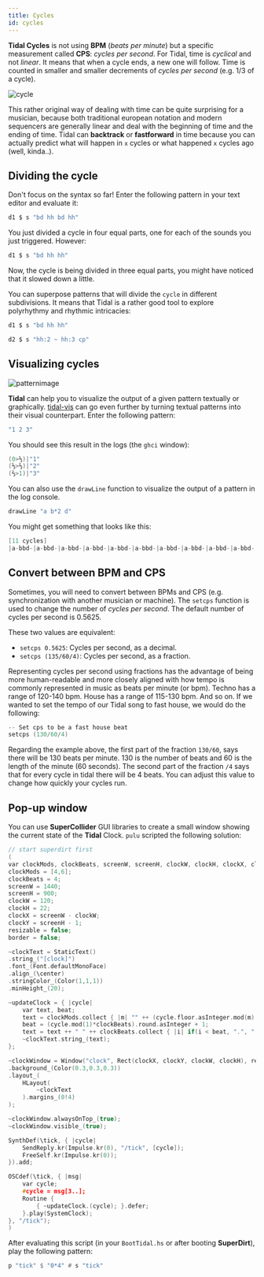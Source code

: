 ```yaml
---
title: Cycles
id: cycles
---
```


**Tidal Cycles** is not using **BPM** (*beats per minute*) but a specific measurement called **CPS**: *cycles per second*. For Tidal, time is *cyclical* and not *linear*. It means that when a cycle ends, a new one will follow. Time is counted in smaller and smaller decrements of *cycles per second* (e.g. 1/3 of a cycle). 

![cycle](cycle_representation.png)

This rather original way of dealing with time can be quite surprising for a musician, because both traditional european notation and modern sequencers are generally linear and deal with the beginning of time and the ending of time. Tidal can **backtrack** or **fastforward** in time because you can actually predict what will happen in `x` cycles or what happened `x` cycles ago (well, kinda..).

## Dividing the cycle 

Don't focus on the syntax so far! Enter the following pattern in your text editor and evaluate it:

```c
d1 $ s "bd hh bd hh"
```

You just divided a cycle in four equal parts, one for each of the sounds you just triggered. However:

```c
d1 $ s "bd hh hh"
```

Now, the cycle is being divided in three equal parts, you might have noticed that it slowed down a little. 

You can superpose patterns that will divide the `cycle` in different subdivisions. It means that Tidal is a rather good tool to explore polyrhythmy and rhythmic intricacies: 

```c
d1 $ s "bd hh hh"

d2 $ s "hh:2 ~ hh:3 cp"
```

## Visualizing cycles

![patternimage](https://camo.githubusercontent.com/f47944025244466fd0a024edfe4bd41da8a6ec4f1f9595185be879d780accd5c/68747470733a2f2f692e696d6775722e636f6d2f4d50627048306e2e6a7067)

**Tidal** can help you to visualize the output of a given pattern textually or graphically. [tidal-vis](https://github.com/tidalcycles/tidal-vis) can go even further by turning textual patterns into their visual counterpart. Enter the following pattern: 

```c
"1 2 3"
```

You should see this result in the logs (the `ghci` window): 
```c
(0>⅓)|"1"
(⅓>⅔)|"2"
(⅔>1)|"3"
```

You can also use the `drawLine` function to visualize the output of a pattern in the log console. 

```c
drawLine "a b*2 d"
```

You might get something that looks like this:
```c
[11 cycles]
|a-bbd-|a-bbd-|a-bbd-|a-bbd-|a-bbd-|a-bbd-|a-bbd-|a-bbd-|a-bbd-|a-bbd-|a-bbd-
```

## Convert between BPM and CPS

Sometimes, you will need to convert between BPMs and CPS (e.g. synchronization with another musician or machine). The `setcps` function is used to change the number of *cycles per second*. The default number of cycles per second is 0.5625. 

These two values are equivalent:
* `setcps 0.5625`: Cycles per second, as a decimal.
* `setcps (135/60/4)`: Cycles per second, as a fraction.

Representing cycles per second using fractions has the advantage of being more human-readable and more closely aligned with how tempo is commonly represented in music as beats per minute (or bpm). Techno has a range of 120-140 bpm. House has a range of 115-130 bpm. And so on. If we wanted to set the tempo of our Tidal song to fast house, we would do the following: 

```c
-- Set cps to be a fast house beat
setcps (130/60/4)
```

Regarding the example above, the first part of the fraction `130/60`, says there will be 130 beats per minute. 130 is the number of beats and 60 is the length of the minute (60 seconds). The second part of the fraction `/4` says that for every cycle in tidal there will be 4 beats. You can adjust this value to change how quickly your cycles run. 

## Pop-up window

You can use **SuperCollider** GUI libraries to create a small window showing the current state of the **Tidal** Clock. `pulu` scripted the following solution:
```c
// start superdirt first
(
var clockMods, clockBeats, screenW, screenH, clockW, clockH, clockX, clockY, resizable, border;
clockMods = [4,6];
clockBeats = 4;
screenW = 1440;
screenH = 900;
clockW = 120;
clockH = 22;
clockX = screenW - clockW;
clockY = screenH - 1;
resizable = false;
border = false;

~clockText = StaticText()
.string_("[clock]")
.font_(Font.defaultMonoFace)
.align_(\center)
.stringColor_(Color(1,1,1))
.minHeight_(20);

~updateClock = { |cycle|
    var text, beat;
    text = clockMods.collect { |m| "" ++ (cycle.floor.asInteger.mod(m) + 1) ++ "/" ++ m; }.join(" ");
    beat = (cycle.mod(1)*clockBeats).round.asInteger + 1;
    text = text ++ " " ++ clockBeats.collect { |i| if(i < beat, ".", " "); }.join;
    ~clockText.string_(text);
};

~clockWindow = Window("clock", Rect(clockX, clockY, clockW, clockH), resizable, border)
.background_(Color(0.3,0.3,0.3))
.layout_(
    HLayout(
        ~clockText
    ).margins_(0!4)
);

~clockWindow.alwaysOnTop_(true);
~clockWindow.visible_(true);

SynthDef(\tick, { |cycle|
    SendReply.kr(Impulse.kr(0), "/tick", [cycle]);
    FreeSelf.kr(Impulse.kr(0));
}).add;

OSCdef(\tick, { |msg|
    var cycle;
    #cycle = msg[3..];
    Routine {
        { ~updateClock.(cycle); }.defer;
    }.play(SystemClock);
}, "/tick");
)
```

After evaluating this script (in your `BootTidal.hs` or after booting **SuperDirt**), play the following pattern:
```haskell
p "tick" $ "0*4" # s "tick"
```
